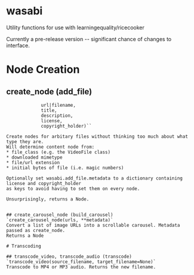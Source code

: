 # wasabi
Utility functions for use with learningequality/ricecooker

Currently a pre-release version -- significant chance of changes to interface.

# Node Creation

## create_node (add_file)
```create_node(file_class,
             url|filename,
             title,
             description,
             license,
             copyright_holder)``
            
Create nodes for arbitary files without thinking too much about what type they are.
Will determine content node from:
* file_class (e.g. the VideoFile class)
* downloaded mimetype
* file/url extension
* initial bytes of file (i.e. magic numbers)

Optionally set wasabi.add_file.metadata to a dictionary containing license and copyright_holder
as keys to avoid having to set them on every node.

Unsurprisingly, returns a Node.


## create_carousel_node (build_carousel)
`create_carousel_node(urls, **metadata)`
Convert a list of image URLs into a scrollable carousel. Metadata passed as create_node.
Returns a Node

# Transcoding

## transcode_video, transcode_audio (transcode)
`transcode_video(source_filename, target_filename=None)`
Transcode to MP4 or MP3 audio. Returns the new filename.
